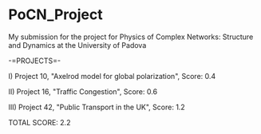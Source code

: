 # PoCN_Project
My submission for the project for Physics of Complex Networks: Structure and Dynamics at the University of Padova

-=PROJECTS=-

I) Project 10, "Axelrod model for global polarization", Score: 0.4

II) Project 16, "Traffic Congestion", Score: 0.6

III) Project 42, "Public Transport in the UK", Score: 1.2

TOTAL SCORE: 2.2
